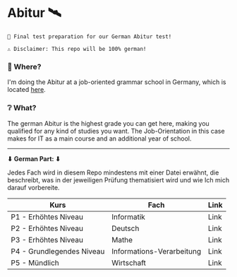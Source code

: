 # Abitur 🛰


`👔 Final test preparation for our German Abitur test!`

`⚠ Disclaimer: This repo will be 100% german!`

### 📌 Where?

I'm doing the Abitur at a job-oriented grammar school in Germany, which is located [here](https://goo.gl/maps/pbDFDmfBajr).

### ❔ What?

The german Abitur is the highest grade you can get here, making you qualified for any kind of studies you want. The Job-Orientation in this case makes for IT as a main course and an additional year of school.

------

**⬇ German Part: ⬇**

Jedes Fach wird in diesem Repo mindestens mit einer Datei erwähnt, die beschreibt, was in der jeweiligen Prüfung thematisiert wird und wie Ich mich darauf vorbereite.

| Kurs                      | Fach                      | Link |
| ------------------------- | ------------------------- | ---- |
| P1 - Erhöhtes Niveau      | Informatik                | Link |
| P2 - Erhöhtes Niveau      | Deutsch                   | Link |
| P3 - Erhöhtes Niveau      | Mathe                     | Link |
| P4 - Grundlegendes Niveau | Informations-Verarbeitung | Link |
| P5 - Mündlich             | Wirtschaft                | Link |

